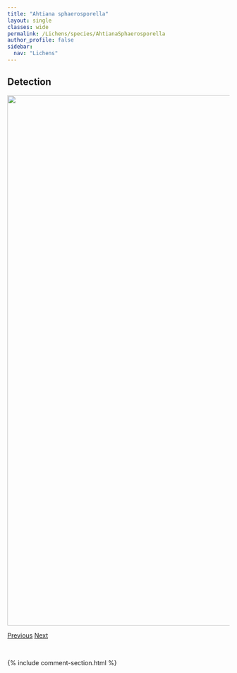 ```yaml
---
title: "Ahtiana sphaerosporella"
layout: single
classes: wide
permalink: /Lichens/species/AhtianaSphaerosporella
author_profile: false
sidebar:
  nav: "Lichens"
---
```


<h2>Detection</h2>

<a href="https://drive.google.com/uc?export=view&id=1IJ95LrIxM8mmWc3oMh3RI61xvVCt2zli">
<img src="https://drive.google.com/uc?export=view&id=1IJ95LrIxM8mmWc3oMh3RI61xvVCt2zli" height = "1200" width = "800">
</a>


<a href="/DevelopmentWebsite/Lichens/species/AcoliumInquinans" class="pagination--pager" title="Acolium inquinans">Previous</a> <a href="/DevelopmentWebsite/Lichens/species/AlectoriaSarmentosaSspSarmentosa" class="pagination--pager" title="Alectoria sarmentosa ssp. sarmentosa">Next</a>

<p>&nbsp;</p>

{% include comment-section.html %}
